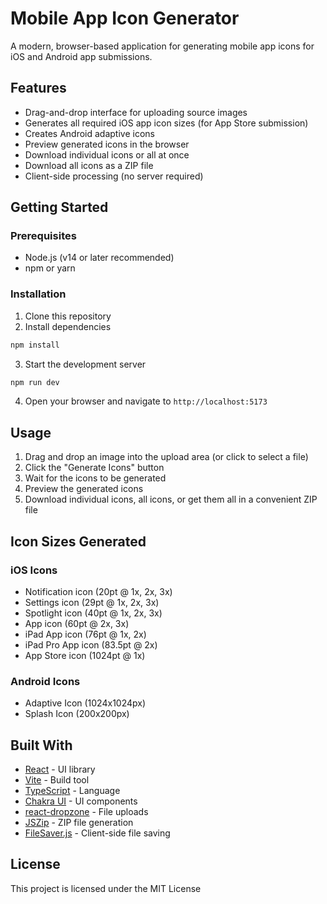 # Mobile App Icon Generator

A modern, browser-based application for generating mobile app icons for iOS and Android app submissions.

## Features

- Drag-and-drop interface for uploading source images
- Generates all required iOS app icon sizes (for App Store submission)
- Creates Android adaptive icons
- Preview generated icons in the browser
- Download individual icons or all at once
- Download all icons as a ZIP file
- Client-side processing (no server required)

## Getting Started

### Prerequisites

- Node.js (v14 or later recommended)
- npm or yarn

### Installation

1. Clone this repository
2. Install dependencies

```bash
npm install
```

3. Start the development server

```bash
npm run dev
```

4. Open your browser and navigate to `http://localhost:5173`

## Usage

1. Drag and drop an image into the upload area (or click to select a file)
2. Click the "Generate Icons" button
3. Wait for the icons to be generated
4. Preview the generated icons
5. Download individual icons, all icons, or get them all in a convenient ZIP file

## Icon Sizes Generated

### iOS Icons
- Notification icon (20pt @ 1x, 2x, 3x)
- Settings icon (29pt @ 1x, 2x, 3x)
- Spotlight icon (40pt @ 1x, 2x, 3x)
- App icon (60pt @ 2x, 3x)
- iPad App icon (76pt @ 1x, 2x)
- iPad Pro App icon (83.5pt @ 2x)
- App Store icon (1024pt @ 1x)

### Android Icons
- Adaptive Icon (1024x1024px)
- Splash Icon (200x200px)

## Built With

- [React](https://reactjs.org/) - UI library
- [Vite](https://vitejs.dev/) - Build tool
- [TypeScript](https://www.typescriptlang.org/) - Language
- [Chakra UI](https://chakra-ui.com/) - UI components
- [react-dropzone](https://react-dropzone.js.org/) - File uploads
- [JSZip](https://stuk.github.io/jszip/) - ZIP file generation
- [FileSaver.js](https://github.com/eligrey/FileSaver.js/) - Client-side file saving

## License

This project is licensed under the MIT License
